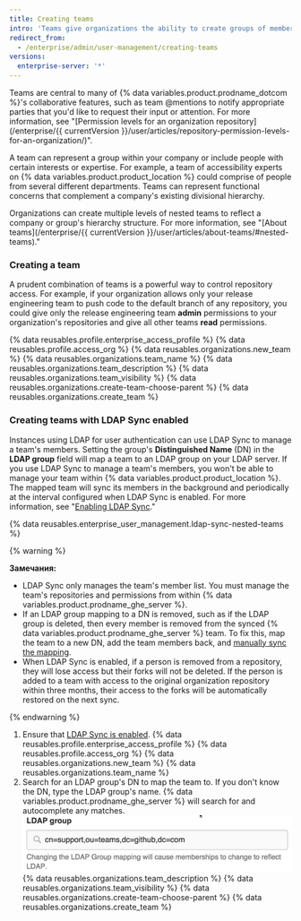```yaml
---
title: Creating teams
intro: 'Teams give organizations the ability to create groups of members and control access to repositories. Team members can be granted read, write, or admin permissions to specific repositories.'
redirect_from:
  - /enterprise/admin/user-management/creating-teams
versions:
  enterprise-server: '*'
---
```


Teams are central to many of {% data variables.product.prodname_dotcom %}'s collaborative features, such as team @mentions to notify appropriate parties that you'd like to request their input or attention. For more information, see "[Permission levels for an organization repository](/enterprise/{{ currentVersion }}/user/articles/repository-permission-levels-for-an-organization/)".

A team can represent a group within your company or include people with certain interests or expertise. For example, a team of accessibility experts on {% data variables.product.product_location %} could comprise of people from several different departments. Teams can represent functional concerns that complement a company's existing divisional hierarchy.

Organizations can create multiple levels of nested teams to reflect a company or group's hierarchy structure. For more information, see "[About teams](/enterprise/{{ currentVersion }}/user/articles/about-teams/#nested-teams)."

### Creating a team

A prudent combination of teams is a powerful way to control repository access. For example, if your organization allows only your release engineering team to push code to the default branch of any repository, you could give only the release engineering team **admin** permissions to your organization's repositories and give all other teams **read** permissions.

{% data reusables.profile.enterprise_access_profile %}
{% data reusables.profile.access_org %}
{% data reusables.organizations.new_team %}
{% data reusables.organizations.team_name %}
{% data reusables.organizations.team_description %}
{% data reusables.organizations.team_visibility %}
{% data reusables.organizations.create-team-choose-parent %}
{% data reusables.organizations.create_team %}

### Creating teams with LDAP Sync enabled

Instances using LDAP for user authentication can use LDAP Sync to manage a team's members. Setting the group's **Distinguished Name** (DN) in the **LDAP group** field will map a team to an LDAP group on your LDAP server. If you use LDAP Sync to manage a team's members, you won't be able to manage your team within {% data variables.product.product_location %}. The mapped team will sync its members in the background and periodically at the interval configured when LDAP Sync is enabled. For more information, see "[Enabling LDAP Sync](/enterprise/admin/authentication/using-ldap#enabling-ldap-sync)."

{% data reusables.enterprise_user_management.ldap-sync-nested-teams %}

{% warning %}

**Замечания:**
- LDAP Sync only manages the team's member list. You must manage the team's repositories and permissions from within {% data variables.product.prodname_ghe_server %}.
- If an LDAP group mapping to a DN is removed, such as if the LDAP group is deleted, then every member is removed from the synced {% data variables.product.prodname_ghe_server %} team. To fix this, map the team to a new DN, add the team members back, and [manually sync the mapping](/enterprise/admin/authentication/using-ldap#manually-syncing-ldap-accounts).
- When LDAP Sync is enabled, if a person is removed from a repository, they will lose access but their forks will not be deleted. If the person is added to a team with access to the original organization repository within three months, their access to the forks will be automatically restored on the next sync.

{% endwarning %}

1. Ensure that [LDAP Sync is enabled](/enterprise/admin/authentication/using-ldap#enabling-ldap-sync).
{% data reusables.profile.enterprise_access_profile %}
{% data reusables.profile.access_org %}
{% data reusables.organizations.new_team %}
{% data reusables.organizations.team_name %}
6. Search for an LDAP group's DN to map the team to. If you don't know the DN, type the LDAP group's name.
{% data variables.product.prodname_ghe_server %} will search for and autocomplete any matches.
![Mapping to the LDAP group DN](/assets/images/enterprise/orgs-and-teams/ldap-group-mapping.png)
{% data reusables.organizations.team_description %}
{% data reusables.organizations.team_visibility %}
{% data reusables.organizations.create-team-choose-parent %}
{% data reusables.organizations.create_team %}
